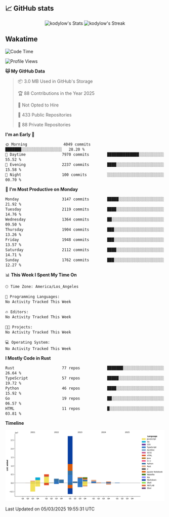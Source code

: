 ## 📈 GitHub stats
<!--START_SECTION:github-->
<div class="badges-githubstats">
  <p align="center">
    <img src="https://github-readme-stats.vercel.app/api?username=kodylow&theme=tokyonight&show_icons=true&hide_border=true&count_private=true" alt="kodylow's Stats" height="165">
    <img src="https://github-readme-streak-stats.herokuapp.com/?user=kodylow&theme=tokyonight&hide_border=true" alt="kodylow's Streak" height="165">
  </p>
</div>
<!--END_SECTION:github-->

## Wakatime 
<!--START_SECTION:waka-->
![Code Time](http://img.shields.io/badge/Code%20Time-1%2C294%20hrs%2031%20mins-blue)

![Profile Views](http://img.shields.io/badge/Profile%20Views-2-blue)

**🐱 My GitHub Data** 

> 📦 3.0 MB Used in GitHub's Storage 
 > 
> 🏆 88 Contributions in the Year 2025
 > 
> 🚫 Not Opted to Hire
 > 
> 📜 433 Public Repositories 
 > 
> 🔑 88 Private Repositories 
 > 
**I'm an Early 🐤** 

```text
🌞 Morning                4049 commits        ███████░░░░░░░░░░░░░░░░░░   28.20 % 
🌆 Daytime                7970 commits        ██████████████░░░░░░░░░░░   55.52 % 
🌃 Evening                2237 commits        ████░░░░░░░░░░░░░░░░░░░░░   15.58 % 
🌙 Night                  100 commits         ░░░░░░░░░░░░░░░░░░░░░░░░░   00.70 % 
```
📅 **I'm Most Productive on Monday** 

```text
Monday                   3147 commits        █████░░░░░░░░░░░░░░░░░░░░   21.92 % 
Tuesday                  2119 commits        ████░░░░░░░░░░░░░░░░░░░░░   14.76 % 
Wednesday                1364 commits        ██░░░░░░░░░░░░░░░░░░░░░░░   09.50 % 
Thursday                 1904 commits        ███░░░░░░░░░░░░░░░░░░░░░░   13.26 % 
Friday                   1948 commits        ███░░░░░░░░░░░░░░░░░░░░░░   13.57 % 
Saturday                 2112 commits        ████░░░░░░░░░░░░░░░░░░░░░   14.71 % 
Sunday                   1762 commits        ███░░░░░░░░░░░░░░░░░░░░░░   12.27 % 
```


📊 **This Week I Spent My Time On** 

```text
🕑︎ Time Zone: America/Los_Angeles

💬 Programming Languages: 
No Activity Tracked This Week

🔥 Editors: 
No Activity Tracked This Week

🐱‍💻 Projects: 
No Activity Tracked This Week

💻 Operating System: 
No Activity Tracked This Week
```

**I Mostly Code in Rust** 

```text
Rust                     77 repos            ███████░░░░░░░░░░░░░░░░░░   26.64 % 
TypeScript               57 repos            █████░░░░░░░░░░░░░░░░░░░░   19.72 % 
Python                   46 repos            ████░░░░░░░░░░░░░░░░░░░░░   15.92 % 
Go                       19 repos            ██░░░░░░░░░░░░░░░░░░░░░░░   06.57 % 
HTML                     11 repos            █░░░░░░░░░░░░░░░░░░░░░░░░   03.81 % 
```



**Timeline**

![Lines of Code chart](https://raw.githubusercontent.com/Kodylow/Kodylow/master/assets/bar_graph.png)


 Last Updated on 05/03/2025 19:55:31 UTC
<!--END_SECTION:waka-->
